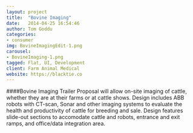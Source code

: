 ```yaml
---
layout: project
title:  "Bovine Imaging"
date:   2014-04-25 16:54:46
author: Tom Goddu
categories:
- consumer
img: BovineImagingEdit-1.png
carousel:
- BovineImaging-1.png
tagged: Flat, UI, Development
client: Farm Animal Medical
website: https://blacktie.co
---
```

####Bovine Imaging Trailer Proposal will allow on-site imaging of cattle, whether they are at their farms or at cattle shows. Design includes ABB robots with CT-scan, Sonar and other imaging systems to evaluate the health and productivity of cattle for breeding and sale. Design features slide-out sections to accomodate cattle and robots, entrance and exit ramps, and office/data integration area. 
